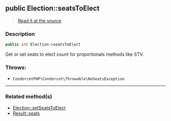 ## public Election::seatsToElect

> [Read it at the source](https://github.com/julien-boudry/Condorcet/blob/master/src/Election.php#L22)

### Description    

```php
public int Election->seatsToElect 
```

Get or set seats to elect count for proportionals methods like STV.
    

### Throws:   

* ```CondorcetPHP\Condorcet\Throwable\NoSeatsException``` 

---------------------------------------

### Related method(s)      

* [Election::setSeatsToElect](/Docs/api-reference/Election%20Class/Election--setSeatsToElect.md)    
* [Result::seats](/Docs/api-reference/Result%20Class/Result--seats.md)    
